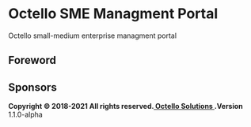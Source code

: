 # Octello SME Managment Portal
Octello small-medium enterprise managment portal

## Foreword

## Sponsors

<footer class="main-footer">
    <strong>Copyright &copy; 2018-2021 All rights reserved.<a href="http://www.octello.rw"> Octello Solutions </a>.</strong><b>Version</b> 1.1.0-alpha </div>
</footer>

